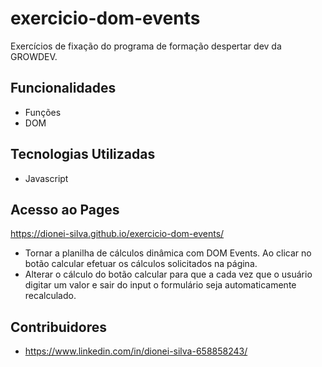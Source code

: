 # exercicio-dom-events

Exercícios de fixação do programa de formação despertar dev da GROWDEV.

## Funcionalidades

- Funções
- DOM

## Tecnologias Utilizadas

- Javascript 

## Acesso ao Pages

https://dionei-silva.github.io/exercicio-dom-events/

- Tornar a planilha de cálculos dinâmica com DOM Events. Ao clicar no
botão calcular efetuar os cálculos solicitados na página.
- Alterar o cálculo do botão calcular para que a cada vez que o
usuário digitar um valor e sair do input o formulário seja
automaticamente recalculado.

## Contribuidores

- https://www.linkedin.com/in/dionei-silva-658858243/
